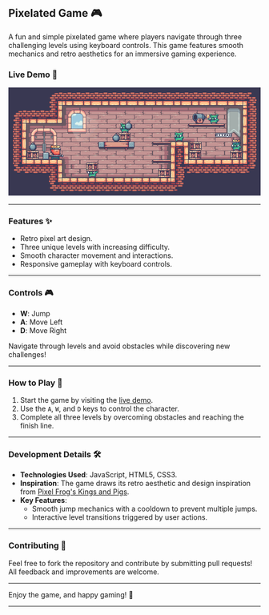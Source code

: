 ## Pixelated Game 🎮

A fun and simple pixelated game where players navigate through three challenging levels using keyboard controls. This game features smooth mechanics and retro aesthetics for an immersive gaming experience.

### Live Demo 🔗
![Gameplay Preview](./img/IQCAru.gif)

---

### Features ✨
- Retro pixel art design.
- Three unique levels with increasing difficulty.
- Smooth character movement and interactions.
- Responsive gameplay with keyboard controls.

---

### Controls 🎮
- **W**: Jump  
- **A**: Move Left  
- **D**: Move Right  

Navigate through levels and avoid obstacles while discovering new challenges!

---

### How to Play 🚀
1. Start the game by visiting the [live demo](https://dancingpumpkin65.github.io/pixelated-game/).
2. Use the `A`, `W`, and `D` keys to control the character.
3. Complete all three levels by overcoming obstacles and reaching the finish line.

---

### Development Details 🛠️
- **Technologies Used**: JavaScript, HTML5, CSS3.
- **Inspiration**: The game draws its retro aesthetic and design inspiration from [Pixel Frog's Kings and Pigs](https://pixelfrog-assets.itch.io/kings-and-pigs).
- **Key Features**:  
  - Smooth jump mechanics with a cooldown to prevent multiple jumps.  
  - Interactive level transitions triggered by user actions.  

---

### Contributing 🤝
Feel free to fork the repository and contribute by submitting pull requests! All feedback and improvements are welcome.

---

Enjoy the game, and happy gaming! 🎉

---
